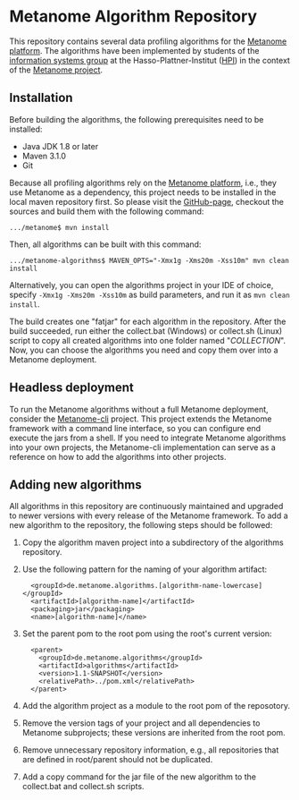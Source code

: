 # Metanome Algorithm Repository

This repository contains several data profiling algorithms for the [Metanome platform](https://github.com/HPI-Information-Systems/Metanome). The algorithms have been implemented by students of the [information systems group](https://hpi.de/naumann) at the Hasso-Plattner-Institut ([HPI](http://www.hpi.de)) in the context of the [Metanome project](https://hpi.de/naumann/projects/data-profiling-and-analytics/metanome-data-profiling.html).

## Installation

Before building the algorithms, the following prerequisites need to be installed:

* Java JDK 1.8 or later
* Maven 3.1.0
* Git

Because all profiling algorithms rely on the [Metanome platform](https://github.com/HPI-Information-Systems/Metanome), i.e., they use Metanome as a dependency, this project needs to be installed in the local maven repository first. So please visit the [GitHub-page](https://github.com/HPI-Information-Systems/Metanome), checkout the sources and build them with the following command:
```
.../metanome$ mvn install
```

Then, all algorithms can be built with this command:
```
.../metanome-algorithms$ MAVEN_OPTS="-Xmx1g -Xms20m -Xss10m" mvn clean install

```

Alternatively, you can open the algorithms project in your IDE of choice, specify `-Xmx1g -Xms20m -Xss10m` as build parameters, and run it as `mvn clean install`. 

The build creates one "fatjar" for each algorithm in the repository. After the build succeeded, run either the collect.bat (Windows) or collect.sh (Linux) script to copy all created algorithms into one folder named "_COLLECTION_". Now, you can choose the algorithms you need and copy them over into a Metanome deployment.

## Headless deployment

To run the Metanome algorithms without a full Metanome deployment, consider the [Metanome-cli](https://github.com/sekruse/metanome-cli) project. This project extends the Metanome framework with a command line interface, so you can configure end execute the jars from a shell. If you need to integrate Metanome algorithms into your own projects, the Metanome-cli implementation can serve as a reference on how to add the algorithms into other projects.

## Adding new algorithms

All algorithms in this repository are continuously maintained and upgraded to newer versions with every release of the Metanome framework. To add a new algorithm to the repository, the following steps should be followed:

1. Copy the algorithm maven project into a subdirectory of the algorithms repository.
1. Use the following pattern for the naming of your algorithm artifact:

    ```
      <groupId>de.metanome.algorithms.[algorithm-name-lowercase]</groupId>
      <artifactId>[algorithm-name]</artifactId>
      <packaging>jar</packaging>
      <name>[algorithm-name]</name>
    ```
1. Set the parent pom to the root pom using the root's current version:

    ```
      <parent>
        <groupId>de.metanome.algorithms</groupId>
        <artifactId>algorithms</artifactId>
        <version>1.1-SNAPSHOT</version>
        <relativePath>../pom.xml</relativePath>
      </parent>
    ```
1. Add the algorithm project as a module to the root pom of the reposotory.
1. Remove the version tags of your project and all dependencies to Metanome subprojects; these versions are inherited from the root pom.
1. Remove unnecessary repository information, e.g., all repositories that are defined in root/parent should not be duplicated.
1. Add a copy command for the jar file of the new algorithm to the collect.bat and collect.sh scripts.
